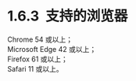 # 1.6.3  支持的浏览器

Chrome 54 或以上；<br />Microsoft Edge 42 或以上；<br />Firefox 61 或以上；<br />Safari 11 或以上。
<a name="4mFOf"></a>
